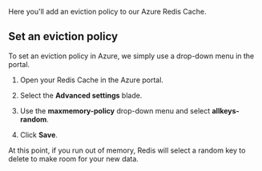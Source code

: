 Here you'll add an eviction policy to our Azure Redis Cache.

## Set an eviction policy

To set an eviction policy in Azure, we simply use a drop-down menu in the portal.

1. Open your Redis Cache in the Azure portal.

1. Select the **Advanced settings** blade.

1. Use the **maxmemory-policy** drop-down menu and select **allkeys-random**.

1. Click **Save**. 

At this point, if you run out of memory, Redis will select a random key to delete to make room for your new data.